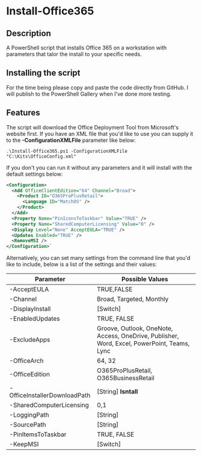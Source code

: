 # Install-Office365
## Description
A PowerShell script that installs Office 365 on a workstation with parameters that talor the install to your specific needs.
## Installing the script
For the time being please copy and paste the code directly from GitHub. I will publish to the PowerShell Gallery when I've done more testing.
## Features
The script will download the Office Deployment Tool from Microsoft's website first. If you have an XML file that you'd like to use you can supply it to the **-ConfigurationXMLFile** parameter like below:

`.\Install-Office365.ps1 -ConfigurationXMLFile "C:\Kits\OfficeConfig.xml"`

If you don't you can run it without any parameters and it will install with the default settings below:
```xml
<Configuration>
  <Add OfficeClientEdition="64" Channel="Broad">
    <Product ID="O365ProPlusRetail">
      <Language ID="MatchOS" />
    </Product>
  </Add>
  <Property Name="PinIconsToTaskbar" Value="TRUE" />
  <Property Name="SharedComputerLicensing" Value="0" />
  <Display Level="None" AcceptEULA="TRUE" />
  <Updates Enabled="TRUE" />
  <RemoveMSI />
</Configuration>`
```

Alternatively, you can set many settings from the command line that you'd like to include, below is a list of the settings and their values:

 Parameter | Possible Values 
--- | --- |
-AcceptEULA | TRUE,FALSE
-Channel | Broad, Targeted, Monthly
-DisplayInstall | [Switch]
-EnabledUpdates | TRUE, FALSE
-ExcludeApps | Groove, Outlook, OneNote, Access, OneDrive, Publisher, Word, Excel, PowerPoint, Teams, Lync
-OfficeArch | 64, 32
-OfficeEdition | O365ProPlusRetail, O365BusinessRetail
-OfficeInstallerDownloadPath | [String] **Isntall**
-SharedComputerLicensing | 0,1
-LoggingPath | [String]
-SourcePath | [String]
-PinItemsToTaskbar  | TRUE, FALSE
-KeepMSI | [Switch]


